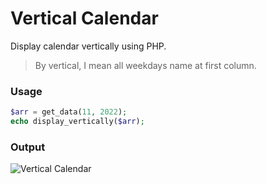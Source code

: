 # Vertical Calendar
Display calendar vertically using PHP. 
>By vertical, I mean all weekdays name at first column.

### Usage

```php
$arr = get_data(11, 2022);
echo display_vertically($arr);
```

### Output
![Vertical Calendar](/assets/images/vertical-calendar.jpg)
